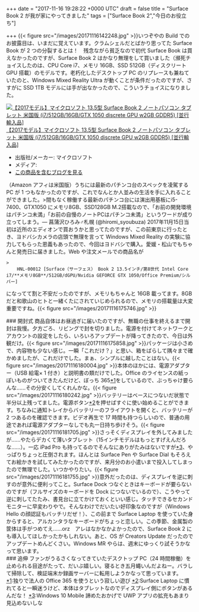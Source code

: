 
+++
date = "2017-11-16 19:28:22 +0000 UTC"
draft = false
title = "Surface Book 2 が我が家にやってきました"
tags = ["Surface Book 2","今日のお役立ち"]

+++
{{< figure src="/images/20171116142248.jpg"  >}}いつぞやの Build でのお披露目は、いまだに覚えています。クラムシェルだとばかり思ってた Surface Book が 2 つの分裂するとは！　残念ながら貧乏なので初代 Surface Book は買えなかったのですが、Surface Book 2 はかなり無理をして買いました（瀕死チョイスしたのは、CPU Core i7、メモリ 16GB、SSD 512GB（ディスクリート GPU 搭載）のモデルです。老朽化したデスクトップ PC のリプレースも兼ねていたのと、Windows Mixed Reality Ultra が動くことが条件だったのですが、さすがに SSD 1TB モデルには手が出なかったので、こういうチョイスになりました。<div class="hatena-asin-detail"><a href="http://www.amazon.co.jp/exec/obidos/ASIN/B076LJ1T48/bestylesnet-22/"><img src="https://images-fe.ssl-images-amazon.com/images/I/412Lvw-114L._SL160_.jpg" class="hatena-asin-detail-image" alt="【2017モデル】マイクロソフト 13.5型 Surface Book 2 ノートパソコン タブレット 米国版 (i7/512GB/16GB/GTX 1050 discrete GPU w2GB GDDR5) [並行輸入品]" title="【2017モデル】マイクロソフト 13.5型 Surface Book 2 ノートパソコン タブレット 米国版 (i7/512GB/16GB/GTX 1050 discrete GPU w2GB GDDR5) [並行輸入品]"/></a><div class="hatena-asin-detail-info"><a href="http://www.amazon.co.jp/exec/obidos/ASIN/B076LJ1T48/bestylesnet-22/">【2017モデル】マイクロソフト 13.5型 Surface Book 2 ノートパソコン タブレット 米国版 (i7/512GB/16GB/GTX 1050 discrete GPU w2GB GDDR5) [並行輸入品]</a><ul><li><span class="hatena-asin-detail-label">出版社/メーカー:</span> マイクロソフト</li><li><span class="hatena-asin-detail-label">メディア:</span> </li><li><a href="http://d.hatena.ne.jp/asin/B076LJ1T48/bestylesnet-22" target="_blank">この商品を含むブログを見る</a></li></ul></div><div class="hatena-asin-detail-foot"></div></div>（Amazon アフィは米国版）うちには最新のパチンコ台のスペックを凌駕する PC が 1 つもなかったのですが、これでなんとか人並みの生活を手に入れることができました。>間もなく稼働する最新のパチンコ台には演出用基板にi5-7400、GTX1050 にメモリ8GB、SSD128GB M.2搭載なので、「お前の開発環境はパチンコ未満」「お前の自慢のノートPCはパチンコ未満」というワードが成り立ってしまう。— 菖蒲沢ひろみ♂札幌 (@hiromi_syoubuza) 2017年11月15日<script async="" src="https://platform.twitter.com/widgets.js" charset="utf-8"></script>当初は近所のエディオンで買おうかと思ってたのですが、この前東京に行ったとき、ヨドバシカメラの店頭で無理を言って Windows Mixed Reality の実験に協力してもらった恩義もあったので、今回はヨドバシで購入。愛媛・松山でもちゃんと発売日に届きました。Web や注文メールでの商品名が

    >
        HNL-00012 [Surface（サーフェス） Book 2 13.5インチ/第8世代 Intel Core i7/**メモリ8GB**/512GB/dGPU/Nvidia GEFORCE GTX 1050/Office Premium/シルバー]

    
になってて割と不安だったのですが、メモリもちゃんと 16GB 載ってます。8GB だと和歌山のヒトと一緒くたにされていじめられるので、メモリの搭載量は大変重要ですね。{{< figure src="/images/20171116175746.jpg"  >}}<br/>


<div class="section">
    ### 開封式
    商品自体はお昼過ぎに届いたのですが、無職の仕事を終えるまで開封は我慢。夕方ごろ、リビングで封を切りました。電源を付けてネットワークとアカウントの設定をしたら、いろいろアップデートが降ってきたので、今日は外観だけ。{{< figure src="/images/20171116175858.jpg"  >}}パッケージは小さめで、内容物も少ない感じ。一瞬「これだけ？」と思い、箱をばらして隅々まで確かめましたが、これだけでした。まぁ、シンプルに越したことはない。{{< figure src="/images/20171116180004.jpg"  >}}本体のほかには、電源アダプター（USB 給電× 1 付き）と説明書の類だけでした。Office のライセンスの紙っぽいものがついてきたんだけど、ぼっち 365<a href="#f-72f71b63" name="fn-72f71b63" title="独りで法人の Office 365 を使うという寂しい遊び">*1</a>をしているので、ぶっちゃけ要らんな……その分安くしてくれんかな。{{< figure src="/images/20171116180242.jpg"  >}}バッテリーはベースにつないだ状態で半分以上残ってました。電源ボタン<a href="#f-1972820f" name="fn-1972820f" title="Surface Laptop に慣れてると一瞬迷うけど、本体はタブレットなのでディスプレイ側にボタンがあるんだな！">*2</a>を押せばすぐに使い始めることができます。ちなみに通知トレイからバッテリーのフライアウトを開くと、バッテリーが 2 つあるのを確認できます。ビデオ再生で 17 時間も持つらしいので、普通の用途であれば電源アダプターなしでも丸一日持ち歩けそう。{{< figure src="/images/20171116181705.jpg"  >}}さっそくディスプレイを外してみましたが……やたらデカくて薄いタブレット（15インチモデルはもっとすげえんだろな……）。一応 iPad Pro も持ってるのでそんなにありがたみはないですが<a href="#f-5bb6442b" name="fn-5bb6442b" title="Windows 10 Mobile 諦めたおかげで UWP アプリの拡充もあまり見込めないしな">*3</a>、やっぱりちょっと圧倒されます。ほんとは Surface Pen や Surface Dial もそろえてお絵かきを試してみたかったのですが、来月分のお小遣いまで投入してしまったので無理でした。いつかやりたい。{{< figure src="/images/20171116181755.jpg"  >}}意外だったのは、ディスプレイを逆に刺すのが意外に便利ってこと。Surface Dock つなぐときはキーボードが要らないのですが（フルサイズのキーボードを Dock につないでいるので）、こうやって逆に刺してたたみ、書見台に立てかけておくといい感じ。タッチできるセカンドモニターに早変わりやで。そんなわけでだいたい好印象なのですが（Windows Hello の顔認証もバッチリだぜ！）、この前まで Surface Laptop を使っていた身からすると、アルカンタラなキーボードがちょっと恋しい。この季節、金属製の筐体は手がつめてえ……orz　アレはなかなかよかったので、Surface Book 2 にも導入してほしかったかもしれない。あと、OS が Creators Update だったのでアップデートめんどくさい。Windows MR やらは、週末にゆっくり試そうかなって思います。

</div>
<div class="section">
    ### 追伸
    ファンがうるさくなってきていたデスクトップ PC（24 時間稼働）を止められる目途がたって、だいぶ嬉しい。寝るとき五月蠅いんだよねー。バラして掃除して、検証端末か録画サーバーに転用しようかなって思っています。

</div><div class="footnote">
<a href="#fn-72f71b63" name="f-72f71b63" class="footnote-number">*1</a><span class="footnote-delimiter">:</span><span class="footnote-text">独りで法人の Office 365 を使うという寂しい遊び</span>
<a href="#fn-1972820f" name="f-1972820f" class="footnote-number">*2</a><span class="footnote-delimiter">:</span><span class="footnote-text">Surface Laptop に慣れてると一瞬迷うけど、本体はタブレットなのでディスプレイ側にボタンがあるんだな！</span>
<a href="#fn-5bb6442b" name="f-5bb6442b" class="footnote-number">*3</a><span class="footnote-delimiter">:</span><span class="footnote-text">Windows 10 Mobile 諦めたおかげで UWP アプリの拡充もあまり見込めないしな</span>
</div>

